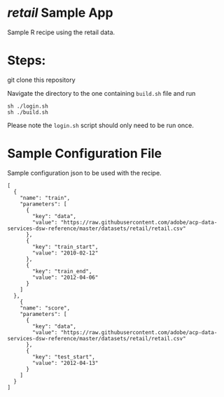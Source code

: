 # _retail_ Sample App

Sample R recipe using the retail data.

# Steps:

git clone this repository

Navigate the directory to the one containing `build.sh` file and run

```
sh ./login.sh
sh ./build.sh
```

Please note the `login.sh` script should only need to be run once.


# Sample Configuration File
Sample configuration json to be used with the recipe.
```
[
  {
    "name": "train",
    "parameters": [
      {
        "key": "data",
        "value": "https://raw.githubusercontent.com/adobe/acp-data-services-dsw-reference/master/datasets/retail/retail.csv"
      },
      {
        "key": "train_start",
        "value": "2010-02-12"
      },
      {
        "key": "train_end",
        "value": "2012-04-06"
      }
    ]
  },
    {
    "name": "score",
    "parameters": [
      {
        "key": "data",
        "value": "https://raw.githubusercontent.com/adobe/acp-data-services-dsw-reference/master/datasets/retail/retail.csv"
      },
      {
        "key": "test_start",
        "value": "2012-04-13"
      }
    ]
  }
]
```
